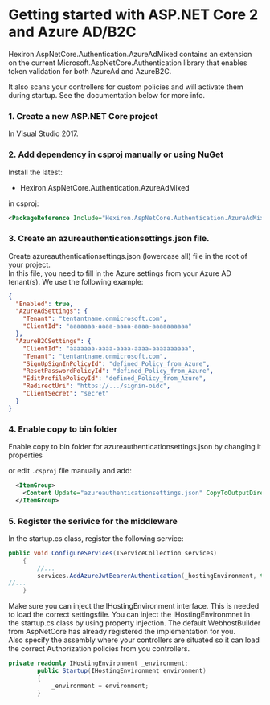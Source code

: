 # Getting started with ASP.NET Core 2 and Azure AD/B2C
Hexiron.AspNetCore.Authentication.AzureAdMixed contains an extension on the current Microsoft.AspNetCore.Authentication library that enables token validation for both AzureAd and AzureB2C.

It also scans your controllers for custom policies and will activate them during startup. See the documentation  below for more info.

### 1. Create a new ASP.NET Core project ###
In Visual Studio 2017.
### 2. Add dependency in csproj manually or using NuGet ###
Install the latest:

- Hexiron.AspNetCore.Authentication.AzureAdMixed 

in csproj:

```xml
<PackageReference Include="Hexiron.AspNetCore.Authentication.AzureAdMixed" Version="x.x.x" />
```

### 3. Create an azureauthenticationsettings.json file. 
Create azureauthenticationsettings.json (lowercase all) file in the root of your project.  
In this file, you need to fill in the Azure settings from your Azure AD tenant(s).
We use the following example:

```json
{
  "Enabled": true,
  "AzureAdSettings": {
    "Tenant": "tentantname.onmicrosoft.com",
    "ClientId": "aaaaaaa-aaaa-aaaa-aaaa-aaaaaaaaaa"
  },
  "AzureB2CSettings": {
    "ClientId": "aaaaaaa-aaaa-aaaa-aaaa-aaaaaaaaaa",
    "Tenant": "tentantname.onmicrosoft.com",
    "SignUpSignInPolicyId": "defined_Policy_from_Azure",
    "ResetPasswordPolicyId": "defined_Policy_from_Azure",
    "EditProfilePolicyId": "defined_Policy_from_Azure",
    "RedirectUri": "https://.../signin-oidc",
    "ClientSecret": "secret"
  }
}
```
### 4. Enable copy to bin folder

Enable copy to bin folder for azureauthenticationsettings.json by changing it properties


or edit `.csproj` file manually and add:
```xml
  <ItemGroup>
    <Content Update="azureauthenticationsettings.json" CopyToOutputDirectory="PreserveNewest" />
  </ItemGroup>
```

### 5. Register the serivice for the middleware
In the startup.cs class, register the following service:
  
```csharp  
public void ConfigureServices(IServiceCollection services)  
    {  
        //...  
        services.AddAzureJwtBearerAuthentication(_hostingEnvironment, typeof(Startup).Assembly);
//...  
    }  
```

Make sure you can inject the IHostingEnvironment interface. This is needed to load the correct settingsfile. You can inject the IHostingEnvironmnet in the startup.cs class by using property injection. The default WebhostBuilder from AspNetCore has already registered the implementation for you.  
Also specify the assembly where your controllers are situated so it can load the correct Authorization policies from you controllers.


```csharp  
private readonly IHostingEnvironment _environment;
        public Startup(IHostingEnvironment environment)
        {
            _environment = environment;
        }
```